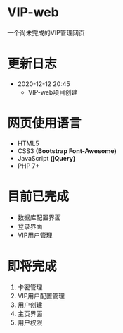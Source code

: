 # VIP-web
一个尚未完成的VIP管理网页
# 更新日志
* 2020-12-12 20:45
    * VIP-web项目创建
# 网页使用语言
* HTML5
* CSS3 **(Bootstrap Font-Awesome)**
* JavaScript **(jQuery)**
* PHP 7+
# 目前已完成
* 数据库配置界面
* 登录界面
* VIP用户管理
# 即将完成
1. 卡密管理
2. VIP用户配置管理
3. 用户创建
4. 主页界面
5. 用户权限

